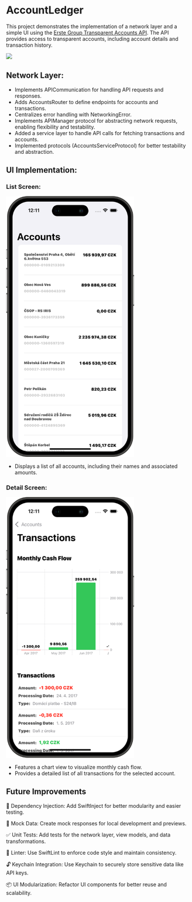 # AccountLedger
This project demonstrates the implementation of a network layer and a simple UI using the [Erste Group Transparent Accounts API](https://developers.erstegroup.com/docs/apis/bank.csas/bank.csas.v3%2FtransparentAccounts). The API provides access to transparent accounts, including account details and transaction history.

<img src="https://github.com/kaffka-san/AccountLedger/blob/main/PreviewImages/video.gif?raw=true" width="350">

## Network Layer:

- Implements APICommunication for handling API requests and responses.
- Adds AccountsRouter to define endpoints for accounts and transactions.
- Centralizes error handling with NetworkingError.
- Implements APIManager protocol for abstracting network requests, enabling flexibility and testability.
- Added a service layer to handle API calls for fetching transactions and accounts.
- Implemented protocols (AccountsServiceProtocol) for better testability and abstraction.


## UI Implementation:
### List Screen:
<img src="https://github.com/kaffka-san/AccountLedger/blob/main/PreviewImages/list.png?raw=true" width="350">
 
 - Displays a list of all accounts, including their names and associated amounts.

### Detail Screen:
<img src="https://github.com/kaffka-san/AccountLedger/blob/main/PreviewImages/detail.png?raw=true" width="350">
 
 - Features a chart view to visualize monthly cash flow. 
 - Provides a detailed list of all transactions for the selected account.


## Future Improvements
📲 Dependency Injection: Add SwiftInject for better modularity and easier testing.

📑 Mock Data: Create mock responses for local development and previews.

✅ Unit Tests: Add tests for the network layer, view models, and data transformations.

📝 Linter: Use SwiftLint to enforce code style and maintain consistency.

🔓 Keychain Integration: Use Keychain to securely store sensitive data like API keys.

📦 UI Modularization: Refactor UI components for better reuse and scalability.
